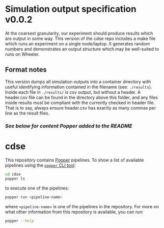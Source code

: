 # Simulation output specification v0.0.2

At the coarsest granularity, our experiment should produce results which are output in some way. This version of the cdse repo includes a make file which runs an experiment on a single node/laptop. It generates random numbers and demonstrates an output structure which may be well-suited to runs on Wheeler.


## Format notes
This version dumps all simulation outputs into a container directory with useful identifying information contained in the filename (see: ```./results```). Inside each file in ```./results/``` is csv output, but without a header. A header.csv file can be found in the directory above this folder, and any files inside results must be compliant with the currently checked in header file. That is to say, always ensure header.csv has exactly as many commas per line as the result files.

### *See below for content Popper added to the README*

# cdse

This repository contains [Popper](https://github.com/systemslab/popper)
pipelines. To show a list of available pipelines using the
[`popper` CLI tool](https://github.com/systemslab/popper):

```bash
cd cdse
popper ls
```

to execute one of the pipelines:

```bash
popper run <pipeline-name>
```

where `<pipeline-name>` is one of the pipelines in the repository.
For more on what other information from this repository is available,
you can run:

```bash
popper --help
```
